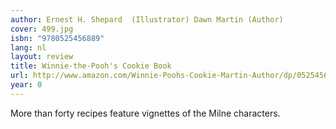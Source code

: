 ```yaml
---
author: Ernest H. Shepard  (Illustrator) Dawn Martin (Author)
cover: 499.jpg
isbn: "9780525456889"
lang: nl
layout: review
title: Winnie-the-Pooh's Cookie Book
url: http://www.amazon.com/Winnie-Poohs-Cookie-Martin-Author/dp/0525456880?SubscriptionId=0VMG0VFGBMRWVRA58R02&tag=ldvd-20&linkCode=xm2&camp=2025&creative=165953&creativeASIN=0525456880
year: 0
---
```


More than forty recipes feature vignettes of the Milne characters.
